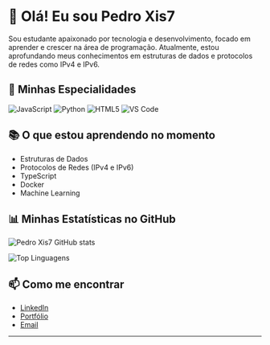 # 👋 Olá! Eu sou Pedro Xis7

Sou estudante apaixonado por tecnologia e desenvolvimento, focado em aprender e crescer na área de programação. Atualmente, estou aprofundando meus conhecimentos em estruturas de dados e protocolos de redes como IPv4 e IPv6.

## 🚀 Minhas Especialidades

![JavaScript](https://img.shields.io/badge/-JavaScript-333333?style=flat&logo=javascript)
![Python](https://img.shields.io/badge/-Python-333333?style=flat&logo=python)
![HTML5](https://img.shields.io/badge/-HTML5-333333?style=flat&logo=html5)
![VS Code](https://img.shields.io/badge/-VS%20Code-333333?style=flat&logo=visual-studio-code)

## 📚 O que estou aprendendo no momento

- Estruturas de Dados
- Protocolos de Redes (IPv4 e IPv6)
- TypeScript
- Docker
- Machine Learning

## 📊 Minhas Estatísticas no GitHub

![Pedro Xis7 GitHub stats](https://github-readme-stats.vercel.app/api?username=Xis7&show_icons=true&theme=tokyonight)

![Top Linguagens](https://github-readme-stats.vercel.app/api/top-langs/?username=Xis7&layout=compact&theme=tokyonight)

## 📫 Como me encontrar

- [LinkedIn](https://linkedin.com/in/seu-perfil)
- [Portfólio](https://seusite.com)
- [Email](mailto:seu@email.com)

---
